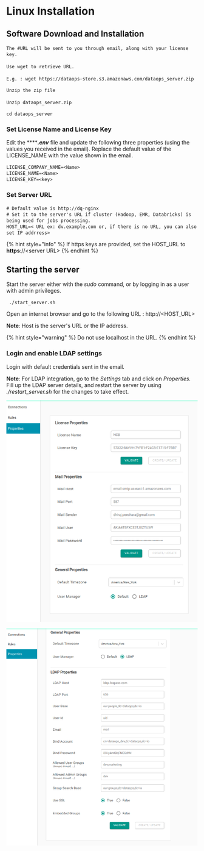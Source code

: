 # Linux Installation

## Software Download and Installation

```text
The #URL will be sent to you through email, along with your license key.

Use wget to retrieve URL.

E.g. : wget https://dataops-store.s3.amazonaws.com/dataops_server.zip
```

```text
Unzip the zip file

Unzip dataops_server.zip
```

```text
cd dataops_server
```

### Set License Name and License Key

Edit the ****_**.env**_ file and update the following three properties \(using the values you received in the email\). Replace the default value of the LICENSE\_NAME with the value shown in the email.

```text
LICENSE_COMPANY_NAME=<Name>
LICENSE_NAME=<Name>
LICENSE_KEY=<key>
```

### Set Server URL

```text
# Default value is http://dq-nginx
# Set it to the server's URL if cluster (Hadoop, EMR, Databricks) is being used for jobs processing.
HOST_URL=< URL ex: dv.example.com or, if there is no URL, you can also set IP addrress>
```

{% hint style="info" %}
If https keys are provided, set the HOST\_URL to **https**://&lt;server URL&gt; 
{% endhint %}

## Starting the server

Start the server either with the _sudo_ command, or by logging in as a user with admin privileges.

```text
 ./start_server.sh
```

Open an internet browser and go to the following URL : http://&lt;HOST\_URL&gt;

**Note**: Host is the server's URL or the IP address.

{% hint style="warning" %}
Do not use localhost in the URL.
{% endhint %}

### **Login and enable LDAP settings**

Login with default credentials sent in the email. 

**Note**: For LDAP integration, go to the _Settings_ tab and click on _Properties._ Fill up the LDAP server details, and restart the server by using _./restart\_server.sh_ for the changes to take effect.



![](../../.gitbook/assets/image%20%2842%29.png)

![](../../.gitbook/assets/image%20%2843%29.png)

